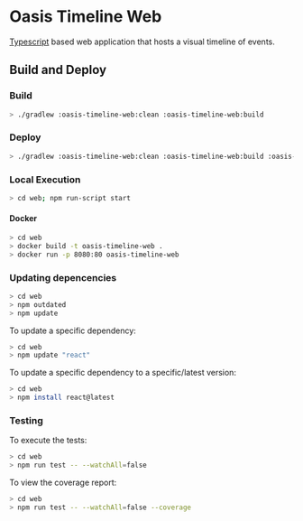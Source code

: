 # Oasis Timeline Web

[Typescript](https://www.typescriptlang.org/) based web application that hosts a visual timeline of events.

## Build and Deploy

### Build

```sh
> ./gradlew :oasis-timeline-web:clean :oasis-timeline-web:build
```

### Deploy

```sh
> ./gradlew :oasis-timeline-web:clean :oasis-timeline-web:build :oasis-timeline-web:gitPublishPush
```

### Local Execution

```sh
> cd web; npm run-script start
```

#### Docker

```sh
> cd web
> docker build -t oasis-timeline-web .
> docker run -p 8080:80 oasis-timeline-web
```

### Updating depencencies

```sh
> cd web
> npm outdated
> npm update
```

To update a specific dependency:

```sh
> cd web
> npm update "react"
```

To update a specific dependency to a specific/latest version:

```sh
> cd web
> npm install react@latest
```

### Testing

To execute the tests:
```sh
> cd web
> npm run test -- --watchAll=false
```

To view the coverage report:
```sh
> cd web
> npm run test -- --watchAll=false --coverage
```

